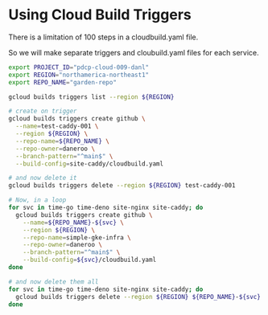 # Using Cloud Build Triggers

There is a limitation of 100 steps in a cloudbuild.yaml file.

So we will make separate triggers and cloubuild.yaml files for each service.


```bash
export PROJECT_ID="pdcp-cloud-009-danl"
export REGION="northamerica-northeast1"
export REPO_NAME="garden-repo"

gcloud builds triggers list --region ${REGION}

# create on trigger 
gcloud builds triggers create github \
  --name=test-caddy-001 \
  --region ${REGION} \
  --repo-name=${REPO_NAME} \
  --repo-owner=daneroo \
  --branch-pattern="^main$" \
  --build-config=site-caddy/cloudbuild.yaml

# and now delete it
gcloud builds triggers delete --region ${REGION} test-caddy-001

# Now, in a loop
for svc in time-go time-deno site-nginx site-caddy; do
  gcloud builds triggers create github \
    --name=${REPO_NAME}-${svc} \
    --region ${REGION} \
    --repo-name=simple-gke-infra \
    --repo-owner=daneroo \
    --branch-pattern="^main$" \
    --build-config=${svc}/cloudbuild.yaml
done

# and now delete them all
for svc in time-go time-deno site-nginx site-caddy; do
  gcloud builds triggers delete --region ${REGION} ${REPO_NAME}-${svc}
done

```

